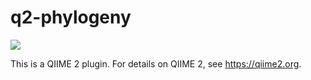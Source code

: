 # q2-phylogeny

![](https://github.com/qiime2/q2-phylogeny/workflows/ci/badge.svg)

This is a QIIME 2 plugin. For details on QIIME 2, see https://qiime2.org.